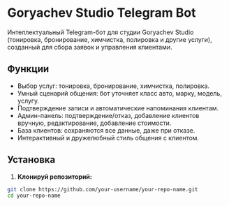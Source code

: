 # Goryachev Studio Telegram Bot

Интеллектуальный Telegram-бот для студии Goryachev Studio (тонировка, бронирование, химчистка, полировка и другие услуги), созданный для сбора заявок и управления клиентами.

## Функции

- Выбор услуг: тонировка, бронирование, химчистка, полировка.
- Умный сценарий общения: бот уточняет класс авто, марку, модель, услугу.
- Подтверждение записи и автоматические напоминания клиентам.
- Админ-панель: подтверждение/отказ, добавление клиентов вручную, редактирование, добавление стоимости.
- База клиентов: сохраняются все данные, даже при отказе.
- Интерактивный и дружелюбный стиль общения с клиентом.

## Установка

1. **Клонируй репозиторий:**

```bash
git clone https://github.com/your-username/your-repo-name.git
cd your-repo-name
